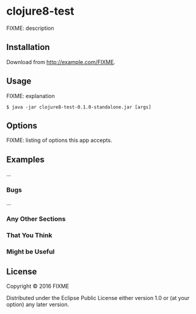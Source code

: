 # clojure8-test

FIXME: description

## Installation

Download from http://example.com/FIXME.

## Usage

FIXME: explanation

    $ java -jar clojure8-test-0.1.0-standalone.jar [args]

## Options

FIXME: listing of options this app accepts.

## Examples

...

### Bugs

...

### Any Other Sections
### That You Think
### Might be Useful

## License

Copyright © 2016 FIXME

Distributed under the Eclipse Public License either version 1.0 or (at
your option) any later version.

